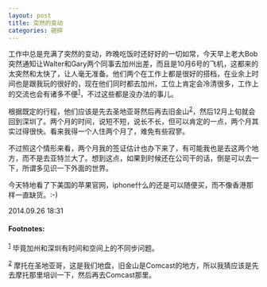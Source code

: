 ```yaml
---
layout: post
title: 突然的变动
categories: 砸碎
---
```


工作中总是充满了突然的变动，昨晚吃饭时还好好的一切如常，今天早上老大Bob突然通知让Walter和Gary两个同事去加州出差，而且是10月6号的飞机，这都来的太突然和太快了，让人毫无准备。他们两个在工作上都是很好的搭档，在业余上时间也是跟我玩的很好的，现在他们同时都去加州，工位上肯定会冷清很多，工作上的交流也会有诸多不便<sup><a href="#fn:1" name="fnref:1">1</a></sup>，不过这些都是没办法的事儿。

根据既定的行程，他们应该是先去圣地亚哥然后再去旧金山<sup><a href="#fn:2" name="fnref:2">2</a></sup>，然后12月上旬就会回到深圳了。两个月的时间，说短不短，说长不长，但可以肯定的一点，两个月其实过得很快。看来我得一个人住两个月了，难免有些寂寥。

不过照这个情形来看，两个月我的签证估计也办下来了，有可能我也是去这两个地方，而不是去亚特兰大了。想到这点，如果到时候还在公司干的话，倒是可以去一下，所谓多见识一下外面的世界。

今天特地看了下美国的苹果官网，iphone什么的还是可以随便买，而不像香港那样一直缺货。:-)

2014.09.26 18:31

#### Footnotes: ####

<sup><a href="#fnref:1" name="fn:1">1</a></sup> 毕竟加州和深圳有时间和空间上的不同步问题。

<sup><a href="#fnref:2" name="fn:2">2</a></sup> 摩托在圣地亚哥，这是我们地盘，旧金山是Comcast的地方，所以我猜应该是先去摩托那里培训一下，然后再去Comcast那里。
